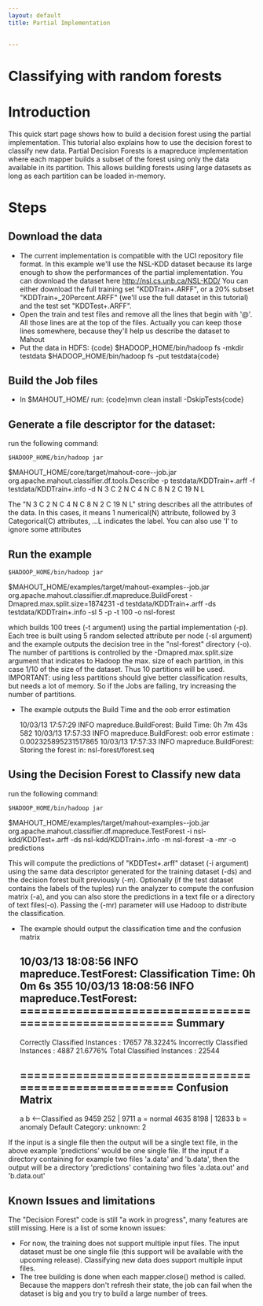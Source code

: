 ```yaml
---
layout: default
title: Partial Implementation

    
---
```



# Classifying with random forests

<a name="PartialImplementation-Introduction"></a>
# Introduction

This quick start page shows how to build a decision forest using the
partial implementation. This tutorial also explains how to use the decision
forest to classify new data.
Partial Decision Forests is a mapreduce implementation where each mapper
builds a subset of the forest using only the data available in its
partition. This allows building forests using large datasets as long as
each partition can be loaded in-memory.

<a name="PartialImplementation-Steps"></a>
# Steps
<a name="PartialImplementation-Downloadthedata"></a>
## Download the data
* The current implementation is compatible with the UCI repository file
format. In this example we'll use the NSL-KDD dataset because its large
enough to show the performances of the partial implementation.
You can download the dataset here http://nsl.cs.unb.ca/NSL-KDD/
You can either download the full training set "KDDTrain+.ARFF", or a 20%
subset "KDDTrain+_20Percent.ARFF" (we'll use the full dataset in this
tutorial) and the test set "KDDTest+.ARFF".
* Open the train and test files and remove all the lines that begin with
'@'. All those lines are at the top of the files. Actually you can keep
those lines somewhere, because they'll help us describe the dataset to
Mahout
* Put the data in HDFS: {code}
$HADOOP_HOME/bin/hadoop fs -mkdir testdata
$HADOOP_HOME/bin/hadoop fs -put <PATH TO DATA> testdata{code}

<a name="PartialImplementation-BuildtheJobfiles"></a>
## Build the Job files
* In $MAHOUT_HOME/ run: {code}mvn clean install -DskipTests{code}

<a name="PartialImplementation-Generateafiledescriptorforthedataset:"></a>
## Generate a file descriptor for the dataset: 
run the following command:

    $HADOOP_HOME/bin/hadoop jar
$MAHOUT_HOME/core/target/mahout-core-<VERSION>-job.jar
org.apache.mahout.classifier.df.tools.Describe -p testdata/KDDTrain+.arff
-f testdata/KDDTrain+.info -d N 3 C 2 N C 4 N C 8 N 2 C 19 N L

The "N 3 C 2 N C 4 N C 8 N 2 C 19 N L" string describes all the attributes
of the data. In this cases, it means 1 numerical(N) attribute, followed by
3 Categorical(C) attributes, ...L indicates the label. You can also use 'I'
to ignore some attributes

<a name="PartialImplementation-Runtheexample"></a>
## Run the example


    $HADOOP_HOME/bin/hadoop jar
$MAHOUT_HOME/examples/target/mahout-examples-<version>-job.jar
org.apache.mahout.classifier.df.mapreduce.BuildForest
-Dmapred.max.split.size=1874231 -d testdata/KDDTrain+.arff -ds
testdata/KDDTrain+.info -sl 5 -p -t 100 -o nsl-forest

which builds 100 trees (-t argument) using the partial implementation (-p).
Each tree is built using 5 random selected attribute per node (-sl
argument) and the example outputs the decision tree in the "nsl-forest"
directory (-o).
The number of partitions is controlled by the -Dmapred.max.split.size
argument that indicates to Hadoop the max. size of each partition, in this
case 1/10 of the size of the dataset. Thus 10 partitions will be used.
IMPORTANT: using less partitions should give better classification results,
but needs a lot of memory. So if the Jobs are failing, try increasing the
number of partitions.
* The example outputs the Build Time and the oob error estimation


    10/03/13 17:57:29 INFO mapreduce.BuildForest: Build Time: 0h 7m 43s 582
    10/03/13 17:57:33 INFO mapreduce.BuildForest: oob error estimate :
0.002325895231517865
    10/03/13 17:57:33 INFO mapreduce.BuildForest: Storing the forest in:
nsl-forest/forest.seq


<a name="PartialImplementation-UsingtheDecisionForesttoClassifynewdata"></a>
## Using the Decision Forest to Classify new data
run the following command:

    $HADOOP_HOME/bin/hadoop jar
$MAHOUT_HOME/examples/target/mahout-examples-<version>-job.jar
org.apache.mahout.classifier.df.mapreduce.TestForest -i
nsl-kdd/KDDTest+.arff -ds nsl-kdd/KDDTrain+.info -m nsl-forest -a -mr -o
predictions

This will compute the predictions of "KDDTest+.arff" dataset (-i argument)
using the same data descriptor generated for the training dataset (-ds) and
the decision forest built previously (-m). Optionally (if the test dataset
contains the labels of the tuples) run the analyzer to compute the
confusion matrix (-a), and you can also store the predictions in a text
file or a directory of text files(-o). Passing the (-mr) parameter will use
Hadoop to distribute the classification.

* The example should output the classification time and the confusion
matrix


    10/03/13 18:08:56 INFO mapreduce.TestForest: Classification Time: 0h 0m 6s
355
    10/03/13 18:08:56 INFO mapreduce.TestForest:
=======================================================
    Summary
    -------------------------------------------------------
    Correctly Classified Instances		:      17657	   78.3224%
    Incorrectly Classified Instances	:	4887	   21.6776%
    Total Classified Instances		:      22544
    
    =======================================================
    Confusion Matrix
    -------------------------------------------------------
    a	b	<--Classified as
    9459	252	 |  9711	a     = normal
    4635	8198	 |  12833	b     = anomaly
    Default Category: unknown: 2


If the input is a single file then the output will be a single text file,
in the above example 'predictions' would be one single file. If the input
if a directory containing for example two files 'a.data' and 'b.data', then
the output will be a directory 'predictions' containing two files
'a.data.out' and 'b.data.out'

<a name="PartialImplementation-KnownIssuesandlimitations"></a>
## Known Issues and limitations
The "Decision Forest" code is still "a work in progress", many features are
still missing. Here is a list of some known issues:
* For now, the training does not support multiple input files. The input
dataset must be one single file (this support will be available with the upcoming release). 
Classifying new data does support multiple
input files.
* The tree building is done when each mapper.close() method is called.
Because the mappers don't refresh their state, the job can fail when the
dataset is big and you try to build a large number of trees.
